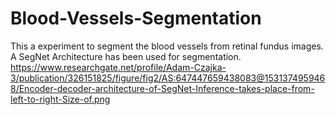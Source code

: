 # Blood-Vessels-Segmentation
This a experiment to segment the blood vessels from retinal fundus images.
A SegNet Architecture has been used for segmentation.
https://www.researchgate.net/profile/Adam-Czajka-3/publication/326151825/figure/fig2/AS:647447659438083@1531374959468/Encoder-decoder-architecture-of-SegNet-Inference-takes-place-from-left-to-right-Size-of.png
